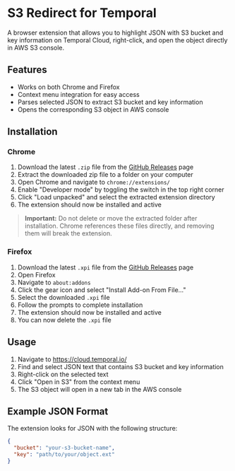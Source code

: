 # S3 Redirect for Temporal

A browser extension that allows you to highlight JSON with S3 bucket and key information on Temporal Cloud, right-click, and open the object directly in AWS S3 console.

## Features

- Works on both Chrome and Firefox
- Context menu integration for easy access
- Parses selected JSON to extract S3 bucket and key information
- Opens the corresponding S3 object in AWS console

## Installation

### Chrome

1. Download the latest `.zip` file from the [GitHub Releases](https://github.com/yourusername/s3-redirect-temporal/releases) page
2. Extract the downloaded zip file to a folder on your computer
3. Open Chrome and navigate to `chrome://extensions/`
4. Enable "Developer mode" by toggling the switch in the top right corner
5. Click "Load unpacked" and select the extracted extension directory
6. The extension should now be installed and active

> **Important:** Do not delete or move the extracted folder after installation. Chrome references these files directly, and removing them will break the extension.

### Firefox

1. Download the latest `.xpi` file from the [GitHub Releases](https://github.com/yourusername/s3-redirect-temporal/releases) page
2. Open Firefox
3. Navigate to `about:addons`
4. Click the gear icon and select "Install Add-on From File..."
5. Select the downloaded `.xpi` file
6. Follow the prompts to complete installation
7. The extension should now be installed and active
8. You can now delete the `.xpi` file

## Usage

1. Navigate to https://cloud.temporal.io/
2. Find and select JSON text that contains S3 bucket and key information
3. Right-click on the selected text
4. Click "Open in S3" from the context menu
5. The S3 object will open in a new tab in the AWS console

## Example JSON Format

The extension looks for JSON with the following structure:

```json
{
  "bucket": "your-s3-bucket-name",
  "key": "path/to/your/object.ext"
}
```
